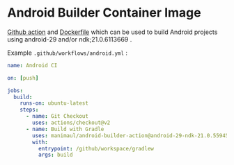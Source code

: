 # Android Builder Container Image

[Github action](https://help.github.com/en/actions) and [Dockerfile](https://docs.docker.com/engine/reference/builder/) 
which can be used to build Android projects using android-29 and/or ndk;21.0.6113669 .


Example `.github/workflows/android.yml` :

```yaml
name: Android CI

on: [push]

jobs:
  build:
    runs-on: ubuntu-latest
    steps:
      - name: Git Checkout
        uses: actions/checkout@v2
      - name: Build with Gradle
        uses: manimaul/android-builder-action@android-29-ndk-21.0.5594570
        with:
          entrypoint: /github/workspace/gradlew
          args: build

```
